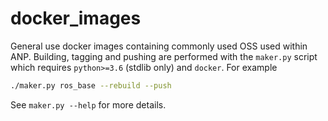 # docker_images

General use docker images containing commonly used OSS used within ANP.
Building, tagging and pushing are performed with the `maker.py` script which
requires `python>=3.6` (stdlib only) and `docker`. For example

```bash
./maker.py ros_base --rebuild --push
```

See `maker.py --help` for more details.
